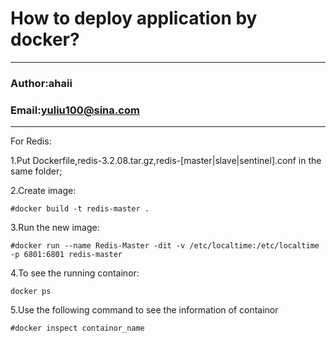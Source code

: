 How to deploy application by docker?
====================================

****
### Author:ahaii
### Email:yuliu100@sina.com
****
For Redis:

1.Put Dockerfile,redis-3.2.08.tar.gz,redis-[master|slave|sentinel].conf in the same folder;

2.Create image:

`#docker build -t redis-master .`

3.Run the new image:

`#docker run --name Redis-Master -dit -v /etc/localtime:/etc/localtime -p 6801:6801 redis-master`

4.To see the running containor:

`docker ps`

5.Use the following command to see the information of containor

`#docker inspect containor_name`
